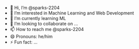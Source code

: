 - 👋 Hi, I’m @sparks-2204
- 👀 I’m interested in Machine Learning and Web Development
- 🌱 I’m currently learning ML
- 💞️ I’m looking to collaborate on ...
- 📫 How to reach me @sparks-2204
- 😄 Pronouns: he/him
- ⚡ Fun fact: ...

<!---
sparks-2204/sparks-2204 is a ✨ special ✨ repository because its `README.md` (this file) appears on your GitHub profile.
You can click the Preview link to take a look at your changes.
--->
